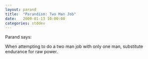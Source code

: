 ```yaml
---
layout: parand
title:  "Parandism: Two Man Job"
date:   2009-01-13 10:00:00
categories: stddev
---
```

Parand says:

When attempting to do a two man job with only one man, substitute endurance for raw power.
